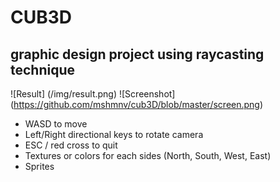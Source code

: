 # CUB3D
## graphic design project using raycasting technique
![Result] (/img/result.png)
![Screenshot] (https://github.com/mshmnv/cub3D/blob/master/screen.png)

* WASD to move
* Left/Right directional keys to rotate camera
* ESC / red cross to quit
* Textures or colors for each sides (North, South, West, East)
* Sprites
